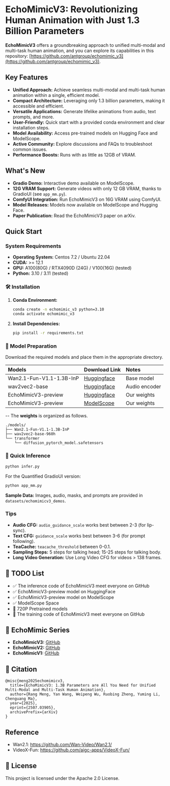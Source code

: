 # EchoMimicV3: Revolutionizing Human Animation with Just 1.3 Billion Parameters

**EchoMimicV3** offers a groundbreaking approach to unified multi-modal and multi-task human animation, and you can explore its capabilities in this repository: [https://github.com/antgroup/echomimic_v3](https://github.com/antgroup/echomimic_v3).

## Key Features

*   **Unified Approach:** Achieve seamless multi-modal and multi-task human animation within a single, efficient model.
*   **Compact Architecture:**  Leveraging only 1.3 billion parameters, making it accessible and efficient.
*   **Versatile Applications:** Generate lifelike animations from audio, text prompts, and more.
*   **User-Friendly:** Quick start with a provided conda environment and clear installation steps.
*   **Model Availability:** Access pre-trained models on Hugging Face and ModelScope.
*   **Active Community:** Explore discussions and FAQs to troubleshoot common issues.
*   **Performance Boosts:** Runs with as little as 12GB of VRAM.

## What's New

*   **Gradio Demo:** Interactive demo available on ModelScope.
*   **12G VRAM Support:** Generate videos with only 12 GB VRAM, thanks to GradioUI (see `app_mm.py`).
*   **ComfyUI Integration:**  Run EchoMimicV3 on 16G VRAM using ComfyUI.
*   **Model Releases:** Models now available on ModelScope and Hugging Face.
*   **Paper Publication:** Read the EchoMimicV3 paper on arXiv.

## Quick Start

### System Requirements

*   **Operating System:** Centos 7.2 / Ubuntu 22.04
*   **CUDA:** \>= 12.1
*   **GPU:**  A100(80G) / RTX4090D (24G) / V100(16G) (tested)
*   **Python:** 3.10 / 3.11 (tested)

### 🛠️ Installation

1.  **Conda Environment:**

    ```bash
    conda create -n echomimic_v3 python=3.10
    conda activate echomimic_v3
    ```

2.  **Install Dependencies:**

    ```bash
    pip install -r requirements.txt
    ```

### 🧱 Model Preparation

Download the required models and place them in the appropriate directory.

| Models                  |  Download Link                                                                                        | Notes          |
| :----------------------- | :--------------------------------------------------------------------------------------------------- | :------------- |
| Wan2.1-Fun-V1.1-1.3B-InP  | [Huggingface](https://huggingface.co/alibaba-pai/Wan2.1-Fun-V1.1-1.3B-InP) | Base model     |
| wav2vec2-base           | [Huggingface](https://huggingface.co/facebook/wav2vec2-base-960h)                    | Audio encoder  |
| EchoMimicV3-preview       | [Huggingface](https://huggingface.co/BadToBest/EchoMimicV3)          | Our weights    |
| EchoMimicV3-preview       | [ModelScope](https://modelscope.cn/models/BadToBest/EchoMimicV3)          | Our weights    |

-- The **weights** is organized as follows.

```
./models/
├── Wan2.1-Fun-V1.1-1.3B-InP
├── wav2vec2-base-960h
└── transformer
    └── diffusion_pytorch_model.safetensors
```

### 🔑 Quick Inference

```bash
python infer.py
```

For the Quantified GradioUI version:

```bash
python app_mm.py
```

**Sample Data:** Images, audio, masks, and prompts are provided in `datasets/echomimicv3_demos`.

### Tips

*   **Audio CFG:**  `audio_guidance_scale` works best between 2-3 (for lip-sync).
*   **Text CFG:** `guidance_scale` works best between 3-6 (for prompt following).
*   **TeaCache:**  `teacache_threshold` between 0-0.1.
*   **Sampling Steps:** 5 steps for talking head; 15-25 steps for talking body.
*   **Long Video Generation:** Use Long Video CFG for videos > 138 frames.

## 📝 TODO List

*   ✅ The inference code of EchoMimicV3 meet everyone on GitHub
*   ✅ EchoMimicV3-preview model on HuggingFace
*   ✅ EchoMimicV3-preview model on ModelScope
*   ✅ ModelScope Space
*   🚀 720P Pretrained models
*   🚀 The training code of EchoMimicV3 meet everyone on GitHub

## &#x1F680; EchoMimic Series

*   **EchoMimicV3:** [GitHub](https://github.com/antgroup/echomimic_v3)
*   **EchoMimicV2:** [GitHub](https://github.com/antgroup/echomimic_v2)
*   **EchoMimicV1:** [GitHub](https://github.com/antgroup/echomimic)

## &#x1F4D2; Citation

```
@misc{meng2025echomimicv3,
  title={EchoMimicV3: 1.3B Parameters are All You Need for Unified Multi-Modal and Multi-Task Human Animation},
  author={Rang Meng, Yan Wang, Weipeng Wu, Ruobing Zheng, Yuming Li, Chenguang Ma},
  year={2025},
  eprint={2507.03905},
  archivePrefix={arXiv}
}
```

## Reference
*   Wan2.1: https://github.com/Wan-Video/Wan2.1/
*   VideoX-Fun: https://github.com/aigc-apps/VideoX-Fun/

## 📜 License

This project is licensed under the Apache 2.0 License.